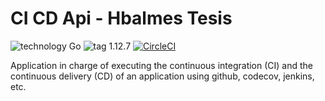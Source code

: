 # CI CD Api - Hbalmes Tesis

![technology Go](https://img.shields.io/badge/technology-go-blue.svg) ![tag 1.12.7](https://img.shields.io/badge/tag-1.12.7-orange.svg) [![CircleCI](https://circleci.com/gh/hbalmes/ci_cd-api.svg?style=svg)](https://circleci.com/gh/hbalmes/ci_cd-api)

Application in charge of executing the continuous integration (CI) and the continuous delivery (CD) of an application using github, codecov, jenkins, etc.
